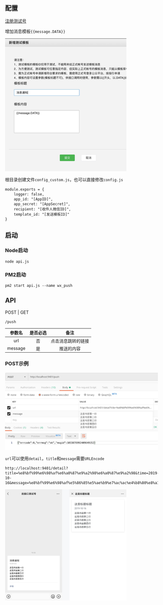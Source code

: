 ## 配置
[注册测试号](https://mp.weixin.qq.com/debug/cgi-bin/sandboxinfo?action=showinfo&t=sandbox/index)

增加消息模板`{{message.DATA}}`

<img src="screenshot/1.jpg" width="400"/>

根目录创建文件`config_custom.js`，也可以直接修改`config.js`

```
module.exports = {
    logger: false,
    app_id: "[AppID]",
    app_secret: "[AppSecret]",
    recipient: "[收件人微信ID]",
    template_id: "[发送模板ID]"
}
```

## 启动
### Node启动

```
node api.js
```

### PM2启动

```
pm2 start api.js --name wx_push
```

## API
POST | GET

```
/push
```
| 参数名 | 是否必选 | 备注 |
|:-:|:-:|:-:|
| url | 否 | 点击消息跳转的链接 |
| message | 是 | 推送的内容 |

### POST示例

<img src="screenshot/2.jpg" width="600"/>

`url`可以使用`detail`，`title`和`message`需要`URLEncode`

```
http://localhost:9401/detail?title=%e8%bf%99%e6%98%af%e6%a0%87%e9%a2%98%e6%a0%87%e9%a2%98&time=2019-10-16&message=%e8%bf%99%e6%98%af%e5%86%85%e5%ae%b9%e7%ac%ac%e4%b8%80%e8%a1%8c%0d%0a%e8%bf%99%e6%98%af%e5%86%85%e5%ae%b9%e7%ac%ac%e4%ba%8c%e8%a1%8c%0d%0a%e8%bf%99%e6%98%af%e5%86%85%e5%ae%b9%e7%ac%ac%e4%b8%89%e8%a1%8c%0d%0a%e8%bf%99%e6%98%af%e5%86%85%e5%ae%b9%e7%ac%ac%e5%9b%9b%e8%a1%8c%0d%0a%e8%bf%99%e6%98%af%e5%86%85%e5%ae%b9%e7%ac%ac%e4%ba%94%e8%a1%8c
```

<img src="screenshot/3.jpg" width="400"/>
